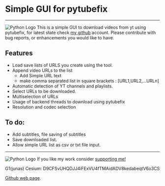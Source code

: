 # Simple GUI for pytubefix
---------------------------------------
![Python Logo](https://github.com/fedetony/PP_Gui/blob/main/img/Data-Scatter-Plot-icon32.png "PP_Gui V1.0beta by FG")
 This is a simple GUI to download videos from yt using pytubefix, for latest state check [my github][wp] account. Please contribute with bug reports, or enhancements you would like to have.

Features
---------------------------------------
- Load save lists of URLS you create using the tool.
- Append video URLs to the list
    - Add Simple URL text
    - make comma separated list in square brackets : [URL1,URL2,...URLn]
- Automatic detection of YT channels and playlists.
- Select URLs to be downloaded.
- Multiselection of URLs
- Usage of backend threads to download using pytubefix
- Resolution and codec selection

To do:
---------------------------------------------------------------------------------
- Add subtitles, file saving of subtitles
- Save downloaded list.
- Allow simple URL list as csv or txt file input.

---------------------------------------------------------------------------------------

![Python Logo](https://github.com/fedetony/PP_Gui/blob/main/img/Data-Scatter-Plot-icon32.png "PP_Gui V1.0beta by FG") If you like my work consider [supporting me!][sp]

G1(junas) Cesium: D9CFSvUHQDJJ4iFExVU4fTMAidADV8kedabeqtV6o3CS

[sp]: https://github.com/sponsors/fedetony

[Github web page][wp].

[wp]: https://github.com/fedetony

